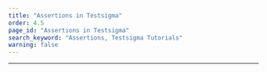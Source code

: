 ```yaml
---
title: "Assertions in Testsigma"
order: 4.5
page_id: "Assertions in Testsigma"
search_keyword: "Assertions, Testsigma Tutorials"
warning: false
---
```

---
